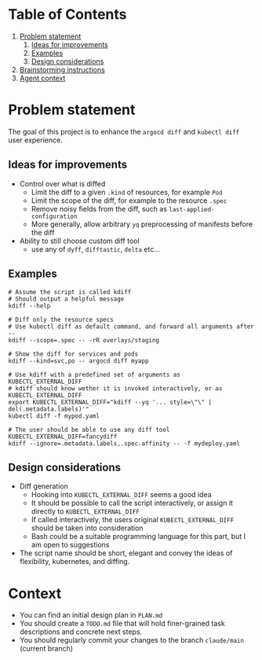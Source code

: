 # Table of Contents

1.  [Problem statement](#orgbc98a32)
    1.  [Ideas for improvements](#org8fbd7ab)
    2.  [Examples](#org6bab385)
    3.  [Design considerations](#orgd002128)
2.  [Brainstorming instructions](#org9835350)
3.  [Agent context](#orgaabc427)


# Problem statement

The goal of this project is to enhance the `argocd diff` and `kubectl diff` user experience.


## Ideas for improvements

-   Control over what is diffed
    -   Limit the diff to a given `.kind` of resources, for example `Pod`
    -   Limit the scope of the diff, for example to the resource `.spec`
    -   Remove noisy fields from the diff, such as `last-applied-configuration`
    -   More generally, allow arbitrary `yq` preprocessing of manifests before the diff
-   Ability to still choose custom diff tool
    -   use any of `dyff`, `difftastic`, `delta` etc&#x2026;


## Examples

    # Assume the script is called kdiff
    # Should output a helpful message
    kdiff --help

    # Diff only the resource specs
    # Use kubectl diff as default command, and forward all arguments after --
    kdiff --scope=.spec -- -rR overlays/staging

    # Show the diff for services and pods
    kdiff --kind=svc,po -- argocd diff myapp

    # Use kdiff with a predefined set of arguments as KUBECTL_EXTERNAL_DIFF
    # kdiff should know wether it is invoked interactively, or as KUBECTL_EXTERNAL_DIFF
    export KUBECTL_EXTERNAL_DIFF="kdiff --yq '... style=\"\" | del(.metadata.labels)'"
    kubectl diff -f mypod.yaml

    # The user should be able to use any diff tool
    KUBECTL_EXTERNAL_DIFF=fancydiff
    kdiff --ignore=.metadata.labels,.spec.affinity -- -f mydeploy.yaml

## Design considerations

-   Diff generation
    -   Hooking into `KUBECTL_EXTERNAL_DIFF` seems a good idea
    -   It should be possible to call the script interactively,
        or assign it directly to `KUBECTL_EXTERNAL_DIFF`
    -   If called interactively,
        the users original `KUBECTL_EXTERNAL_DIFF` should be taken into consideration
    -   Bash could be a suitable programming language for this part,
        but I am open to suggestions
-   The script name should be short, elegant and convey the ideas of flexibility, kubernetes, and diffing.


# Context

-   You can find an initial design plan in `PLAN.md`
-   You should create a `TODO.md` file that will hold finer-grained task descriptions and concrete next steps.
-   You should regularly commit your changes to the branch `claude/main` (current branch)
